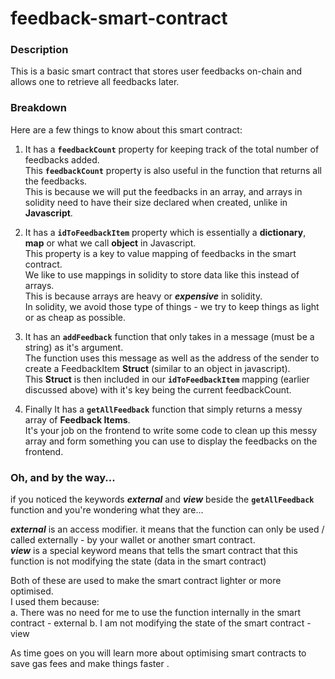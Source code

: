 # feedback-smart-contract
### Description
This is a basic smart contract that stores user feedbacks on-chain and allows one to retrieve all feedbacks later.


### Breakdown
Here are a few things to know about this smart contract:
1. It has a **``feedbackCount``** property for keeping track of the total number of feedbacks added.<br/>
This **``feedbackCount``** property is also useful in the function that returns all the feedbacks.<br/>
This is because we will put the feedbacks in an array, and arrays in solidity need to have their size declared when created, unlike in **Javascript**.   
    
2. It has a **``idToFeedbackItem``** property which is essentially a **dictionary**, **map** or what we call **object** in Javascript.<br/>
This property is a key to value mapping of feedbacks in the smart contract.<br/> 
We like to use mappings in solidity to store data like this instead of arrays.<br/>
This is because arrays are heavy or ***expensive*** in solidity.<br/> 
In solidity, we avoid those type of things - we try to keep things as light or as cheap as possible.

3. It has an **``addFeedback``** function that only takes in a message (must be a string) as it's argument.<br/>
The function uses this message as well as the address of the sender to create a FeedbackItem **Struct** (similar to an object in javascript).<br/>
This **Struct** is then included in our **``idToFeedbackItem``** mapping (earlier discussed above) with it's key being the current feedbackCount.

4. Finally It has a **``getAllFeedback``** function that simply returns a messy array of **Feedback Items**.<br/> 
It's your job on the frontend to write some code to clean up this messy array and form something you can use to display the feedbacks on the frontend.<br/> 

### Oh, and by the way... 
if you noticed the keywords ***external*** and ***view*** beside the **``getAllFeedback``** function and you're wondering what they are...

***external*** is an access modifier. it means that the function can only be used / called externally - by your wallet or another smart contract.<br/>
***view*** is a special keyword means that tells the smart contract that this function is not modifying the state (data in the smart contract)

Both of these are used to make the smart contract lighter or more optimised. <br/> 
I used them because:<br/> 
a. There was no need for me to use the function internally in the smart contract - external
b. I am not modifying the state of the smart contract - view

As time goes on you will learn more about optimising smart contracts to save gas fees and make things faster .
